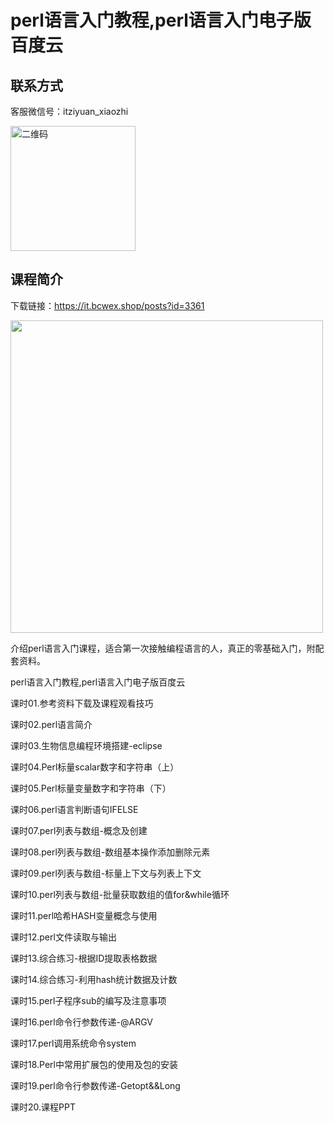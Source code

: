 # perl语言入门教程,perl语言入门电子版百度云

## 联系方式

客服微信号：itziyuan_xiaozhi

<img src="https://ziyuanyun.oss-cn-guangzhou.aliyuncs.com/common/20240614073449/666b82192834a.jpg" width="200" height="200" alt="二维码">

## 课程简介

下载链接：https://it.bcwex.shop/posts?id=3361

<img src="https://ziyuanyun.oss-cn-guangzhou.aliyuncs.com/yun/20240515185133/664493b591f43.jpg" width="500" alt="">

  介绍perl语言入门课程，适合第一次接触编程语言的人，真正的零基础入门，附配套资料。

 perl语言入门教程,perl语言入门电子版百度云



 课时01.参考资料下载及课程观看技巧

 课时02.perl语言简介

 课时03.生物信息编程环境搭建-eclipse

 课时04.Perl标量scalar数字和字符串（上）

 课时05.Perl标量变量数字和字符串（下）

 课时06.perl语言判断语句IFELSE

 课时07.perl列表与数组-概念及创建

 课时08.perl列表与数组-数组基本操作添加删除元素

 课时09.perl列表与数组-标量上下文与列表上下文

 课时10.perl列表与数组-批量获取数组的值for&amp;while循环

 课时11.perl哈希HASH变量概念与使用

 课时12.perl文件读取与输出

 课时13.综合练习-根据ID提取表格数据

 课时14.综合练习-利用hash统计数据及计数

 课时15.perl子程序sub的编写及注意事项

 课时16.perl命令行参数传递-@ARGV

 课时17.perl调用系统命令system

 课时18.Perl中常用扩展包的使用及包的安装

 课时19.perl命令行参数传递-Getopt&amp;&amp;Long

 课时20.课程PPT

  